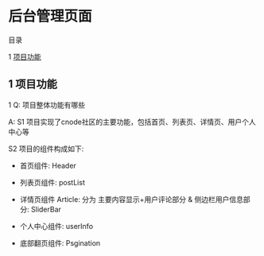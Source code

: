 # 后台管理页面

目录

1 [项目功能](#1)


## <span id="1"> 1 项目功能 </span>

1 Q: 项目整体功能有哪些

A: S1 项目实现了cnode社区的主要功能，包括首页、列表页、详情页、用户个人中心等

S2 项目的组件构成如下:

- 首页组件: Header

- 列表页组件: postList

- 详情页组件 Article: 分为 主要内容显示+用户评论部分  &  侧边栏用户信息部分: SliderBar

- 个人中心组件: userInfo

- 底部翻页组件: Psgination


